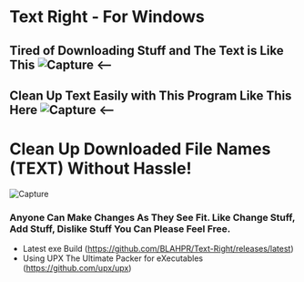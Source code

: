 # Text Right - For Windows
## Tired of Downloading Stuff and The Text is Like This ![Capture](https://github.com/user-attachments/assets/42dc1d2c-08a0-404d-9ea9-9843327e0b1c)   <--
## Clean Up Text Easily with This Program Like This Here ![Capture](https://github.com/user-attachments/assets/079a703c-869e-4173-8829-f3891beda395)   <--
# Clean Up Downloaded File Names (TEXT) Without Hassle!
![Capture](https://github.com/user-attachments/assets/45544c54-e033-46d5-b769-74460f07622d)
### Anyone Can Make Changes As They See Fit. Like Change Stuff, Add Stuff, Dislike Stuff You Can Please Feel Free.
* Latest exe Build (https://github.com/BLAHPR/Text-Right/releases/latest)
* Using UPX The Ultimate Packer for eXecutables (https://github.com/upx/upx)

